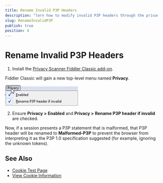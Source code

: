```yaml
---
title: Rename Invalid P3P Headers
description: "lern how to modify invalid P3P headers through the privacy scanner add-on"
slug: RenameInvalidP3P
publish: true
position: 4
---
```


Rename Invalid P3P Headers
==========================

1. Install the [Privacy Scanner Fiddler Classic add-on][1].

 Fiddler Classic will gain a new top-level menu named **Privacy**.

 ![Privacy menu][2]

2. Ensure **Privacy > Enabled** and **Privacy > Rename P3P header if invalid** are checked.

Now, if a session presents a P3P statement that is malformed, that P3P header will be renamed to **Malformed-P3P** to prevent the browser from interpreting it as the P3P 1.0 specification suggested (for example, ignoring the unknown tokens).

See Also
--------

+ [Cookie Test Page][5]
+ [View Cookie Information][6]

[1]: http://fiddler2.com/add-ons
[2]: ../../images/CookieScanning/PrivacyMenu.png
[3]: ../../images/CookieScanning/PrivacyInfo.png
[4]: https://msdn.microsoft.com/en-us/library/ie/ms537343(v=vs.85).aspx#unsatisfactory_cookies
[5]: http://www.enhanceie.com/test/cookie/
[6]: ../../Observe-Traffic/Tasks/ScanCookies
